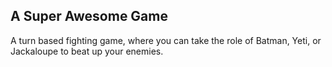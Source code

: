 ## A Super Awesome Game

A turn based fighting game, where you can take the role of Batman, Yeti, or Jackaloupe to beat up your enemies.
